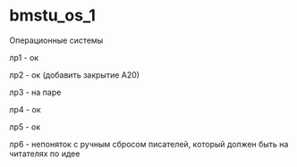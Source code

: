 # bmstu_os_1
Операционные системы

лр1 - ок

лр2 - ок (добавить закрытие А20)

лр3 - на паре

лр4 - ок

лр5 - ок

лр6 - непоняток с ручным сбросом писателей, который должен быть на читателях по идее
